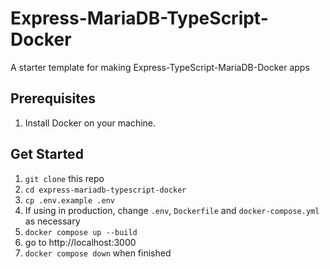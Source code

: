 # Express-MariaDB-TypeScript-Docker

A starter template for making Express-TypeScript-MariaDB-Docker apps

## Prerequisites

1. Install Docker on your machine.

## Get Started

1. `git clone` this repo
2. `cd express-mariadb-typescript-docker`
3. `cp .env.example .env`
4. If using in production, change `.env`, `Dockerfile` and `docker-compose.yml` as necessary
5. `docker compose up --build`
6. go to http://localhost:3000
7. `docker compose down` when finished
